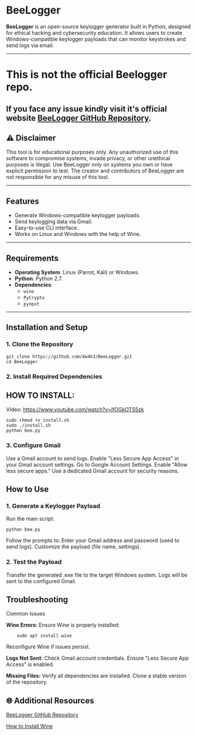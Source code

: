 # BeeLogger

**BeeLogger** is an open-source keylogger generator built in Python, designed for ethical hacking and cybersecurity education. It allows users to create Windows-compatible keylogger payloads that can monitor keystrokes and send logs via email.

---
# This is not the official Beelogger repo.
**If you face any issue kindly visit it's official website  [BeeLogger GitHub Repository](https://github.com/4w4k3/beelogger).**
---
## ⚠️ **Disclaimer**

This tool is for educational purposes only. Any unauthorized use of this software to compromise systems, invade privacy, or other unethical purposes is illegal. Use BeeLogger only on systems you own or have explicit permission to test. The creator and contributors of BeeLogger are not responsible for any misuse of this tool.

---

## Features
- Generate Windows-compatible keylogger payloads.
- Send keylogging data via Gmail.
- Easy-to-use CLI interface.
- Works on Linux and Windows with the help of Wine.

---

## Requirements
- **Operating System**: Linux (Parrot, Kali) or Windows.
- **Python**: Python 2.7.
- **Dependencies**:
  - `wine`
  - `PyCrypto`
  - `pynput`

---

## Installation and Setup

### 1. Clone the Repository
    
    git clone https://github.com/4w4k3/BeeLogger.git
    cd BeeLogger
### 2. Install Required Dependencies

## HOW TO INSTALL:

Video: https://www.youtube.com/watch?v=ifOGkOTS5zk

    sudo chmod +x install.sh
    sudo ./install.sh
    python bee.py

### 3. Configure Gmail
   Use a Gmail account to send logs.
   Enable "Less Secure App Access" in your Gmail account settings.
        Go to Google Account Settings.
        Enable "Allow less secure apps."
        Use a dedicated Gmail account for security reasons.

## How to Use
### 1. Generate a Keylogger Payload

Run the main script:

    python bee.py

Follow the prompts to:
    Enter your Gmail address and password (used to send logs).
    Customize the payload (file name, settings).

### 2. Test the Payload
  Transfer the generated .exe file to the target Windows system.
    Logs will be sent to the configured Gmail.

## Troubleshooting
Common Issues

  **Wine Errors:**
        Ensure Wine is properly installed:

        sudo apt install wine

  Reconfigure Wine if issues persist.

  **Logs Not Sent:**
        Check Gmail account credentials.
        Ensure "Less Secure App Access" is enabled.

   **Missing Files:**
        Verify all dependencies are installed.
        Clone a stable version of the repository.


## 🌐 Additional Resources
   
  [BeeLogger GitHub Repository](https://github.com/4w4k3/beelogger)
  
 [How to Install Wine](https://forums.kali.org/archived/showthread.php?25175-install-wine-on-kali-64bit-with-no-problems)

